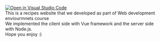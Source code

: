 [![Open in Visual Studio Code](https://classroom.github.com/assets/open-in-vscode-c66648af7eb3fe8bc4f294546bfd86ef473780cde1dea487d3c4ff354943c9ae.svg)](https://classroom.github.com/online_ide?assignment_repo_id=8045617&assignment_repo_type=AssignmentRepo)
<br />
This is a recipes website that we developed as part of Web development enviourmnets course
<br />
We implemented the cilent side with Vue framework and the server side with Node.js.
<br />
Hope you enjoy :)
